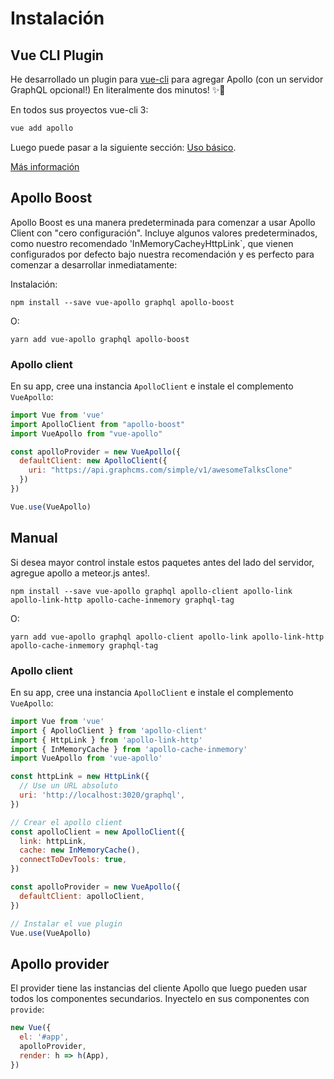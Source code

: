 # Instalación

## Vue CLI Plugin

He desarrollado un plugin para [vue-cli](http://cli.vuejs.org) para agregar Apollo (con un servidor GraphQL opcional!) En literalmente dos minutos! ✨🚀

En todos sus proyectos vue-cli 3:

```bash
vue add apollo
```

Luego puede pasar a la siguiente sección: [Uso básico](./apollo/).

[Más información](https://github.com/Akryum/vue-cli-plugin-apollo)

## Apollo Boost

Apollo Boost es una manera predeterminada para comenzar a usar Apollo Client con "cero configuración". Incluye algunos valores predeterminados, como nuestro recomendado 'InMemoryCache` y `HttpLink`, que vienen configurados por defecto bajo nuestra recomendación y es perfecto para comenzar a desarrollar inmediatamente:

Instalación: 

```
npm install --save vue-apollo graphql apollo-boost
```

O:

```
yarn add vue-apollo graphql apollo-boost
```

### Apollo client

En su app, cree una instancia `ApolloClient` e instale el complemento` VueApollo`:

```js
import Vue from 'vue'
import ApolloClient from "apollo-boost"
import VueApollo from "vue-apollo"

const apolloProvider = new VueApollo({
  defaultClient: new ApolloClient({
    uri: "https://api.graphcms.com/simple/v1/awesomeTalksClone"
  })
})

Vue.use(VueApollo)
```



## Manual

Si desea mayor control instale estos paquetes antes del lado del servidor, agregue apollo a meteor.js antes!.

```
npm install --save vue-apollo graphql apollo-client apollo-link apollo-link-http apollo-cache-inmemory graphql-tag
```

O:

```
yarn add vue-apollo graphql apollo-client apollo-link apollo-link-http apollo-cache-inmemory graphql-tag
```

### Apollo client

En su app, cree una instancia `ApolloClient` e instale el complemento` VueApollo`:

```js
import Vue from 'vue'
import { ApolloClient } from 'apollo-client'
import { HttpLink } from 'apollo-link-http'
import { InMemoryCache } from 'apollo-cache-inmemory'
import VueApollo from 'vue-apollo'

const httpLink = new HttpLink({
  // Use un URL absoluto
  uri: 'http://localhost:3020/graphql',
})

// Crear el apollo client
const apolloClient = new ApolloClient({
  link: httpLink,
  cache: new InMemoryCache(),
  connectToDevTools: true,
})

const apolloProvider = new VueApollo({
  defaultClient: apolloClient,
})

// Instalar el vue plugin
Vue.use(VueApollo)
```

## Apollo provider

El provider tiene las instancias del cliente Apollo que luego pueden usar todos los componentes secundarios. Inyectelo en sus componentes con `provide`:

```js
new Vue({
  el: '#app',
  apolloProvider,
  render: h => h(App),
})
```
